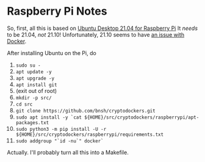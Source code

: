 # Raspberry Pi Notes

So, first, all this is based on [Ubuntu Desktop 21.04 for Raspberry Pi](https://ubuntu.com/download/raspberry-pi) It *needs* to be 21.04, *not* 21.10! Unfortunately, 21.10 seems to have [an issue with Docker](https://forum.storj.io/t/ubuntu-21-10-os-update-problem-with-the-node/15763).

After installing Ubuntu on the Pi, do

1. `sudo su -` 
2. `apt update -y`
3. `apt upgrade -y`
4. `apt install git`
5. (exit out of root)
6. `mkdir -p src/`
7. `cd src`
8. `git clone https://github.com/bnsh/cryptodockers.git`
9. ```sudo apt install -y `cat ${HOME}/src/cryptodockers/raspberrypi/apt-packages.txt```
10. `sudo python3 -m pip install -U -r ${HOME}/src/cryptodockers/raspberrypi/requirements.txt`
11. ```sudo addgroup "`id -nu`" docker` ```

Actually. I'll probably turn all this into a Makefile.
